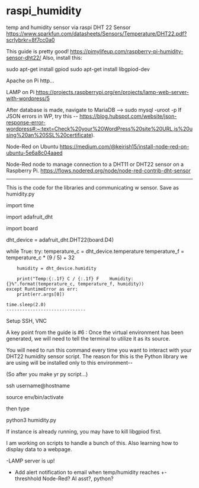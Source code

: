 # raspi_humidity
temp and humidity sensor via raspi
DHT 22 Sensor
https://www.sparkfun.com/datasheets/Sensors/Temperature/DHT22.pdf?scrlybrkr=8f7cc0a0

This guide is pretty good! https://pimylifeup.com/raspberry-pi-humidity-sensor-dht22/
Also, install this: 

sudo apt-get install gpiod
sudo apt-get install libgpiod-dev

Apache on Pi
http...

LAMP on Pi
https://projects.raspberrypi.org/en/projects/lamp-web-server-with-wordpress/5

After database is made, navigate to MariaDB --> sudo mysql -uroot -p
If JSON errors in WP, try this -- https://blog.hubspot.com/website/json-response-error-wordpress#:~:text=Check%20your%20WordPress%20site%20URL,is%20using%20an%20SSL%20certificate).

Node-Red on Ubuntu 
https://medium.com/@keirish15/install-node-red-on-ubuntu-5e6a8c04aaed

Node-Red node to manage connection to a DHT11 or DHT22 sensor on a Raspberry Pi. 
https://flows.nodered.org/node/node-red-contrib-dht-sensor

------------------------------
This is the code for the libraries and communicating w sensor. Save as humidity.py

import time  

import adafruit_dht  

import board  


dht_device = adafruit_dht.DHT22(board.D4)  


while True:
    try:
        temperature_c = dht_device.temperature
        temperature_f = temperature_c * (9 / 5) + 32

        humidity = dht_device.humidity

        print("Temp:{:.1f} C / {:.1f} F    Humidity: {}%".format(temperature_c, temperature_f, humidity))
    except RuntimeError as err:
        print(err.args[0])

    time.sleep(2.0)
    ------------------------------

Setup SSH, VNC

A key point from the guide is #6 :
Once the virtual environment has been generated, we will need to tell the terminal to utilize it as its source.

You will need to run this command every time you want to interact with your DHT22 humidity sensor script. The reason for this is the Python library we are using will be installed only to this environment--

(So after you make yr py script...)

ssh username@hostname

source env/bin/activate

then type

python3 humidity.py

If instance is already running, you may have to kill libgpiod first.

I am working on scripts to handle a bunch of this.
Also learning how to display data to a webpage.

-LAMP server is up!
- Add alert notification to email when temp/humidity reaches +- threshhold Node-Red? AI asst?, python?

